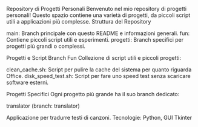 Repository di Progetti Personali
Benvenuto nel mio repository di progetti personali! Questo spazio contiene una varietà di progetti, da piccoli script utili a applicazioni più complesse.
Struttura del Repository

main: Branch principale con questo README e informazioni generali.
fun: Contiene piccoli script utili e esperimenti.
progetti: Branch specifici per progetti più grandi o complessi.

Progetti e Script
Branch Fun
Collezione di script utili e piccoli progetti:

clean_cache.sh: Script per pulire la cache del sistema per quanto riguarda Office.
disk_speed_test.sh: Script per fare uno speed test senza scaricare software esterni.

Progetti Specifici
Ogni progetto più grande ha il suo branch dedicato:

translator (branch: translator)

Applicazione per tradurre testi di canzoni.
Tecnologie: Python, GUI Tkinter
